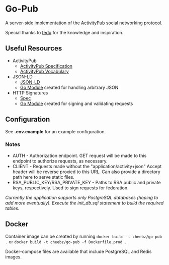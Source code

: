 # Go-Pub
A server-side implementation of the [ActivityPub](https://www.w3.org/TR/activitypub/) social networking protocol.

Special thanks to [tedu](https://www.tedunangst.com/) for the knowledge and inspiration.

## Useful Resources
- ActivityPub
    - [ActivityPub Specification](https://www.w3.org/TR/activitypub/)
    - [ActivityPub Vocabulary](https://www.w3.org/TR/activitystreams-vocabulary/)
- JSON-LD
    - [JSON-LD](https://json-ld.org/)
    - [Go Module](https://github.com/cheebz/arb) created for handling arbitrary JSON
- HTTP Signatures
    - [Spec](https://datatracker.ietf.org/doc/html/draft-cavage-http-signatures)
    - [Go Module](https://github.com/cheebz/sigs) created for signing and validating requests

## Configuration
See **.env.example** for an example configuration.

### Notes
- AUTH - Authorization endpoint. GET request will be made to this endpoint to authorize requests, as necessary.
- CLIENT - Requests made without the "application/activity+json" Accept header will be reverse proxied to this URL. Can also provide a directory path here to serve static files.
- RSA_PUBLIC_KEY/RSA_PRIVATE_KEY - Paths to RSA public and private keys, respectively. Used to sign requests for federation.

*Currently the application supports only PostgreSQL databases (hoping to add more eventually). Execute the init_db.sql statement to build the required tables.*

## Docker
Container image can be created by running `docker build -t cheebz/go-pub .` or `docker build -t cheebz/go-pub -f Dockerfile.prod .`

Docker-compose files are available that include PostgreSQL and Redis images.
